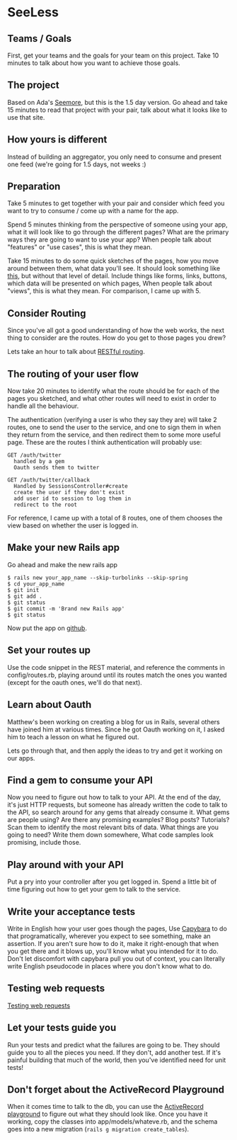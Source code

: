 SeeLess
=======

Teams / Goals
-------------

First, get your teams and the goals for your team on this project.
Take 10 minutes to talk about how you want to achieve those goals.


The project
-----------

Based on Ada's [Seemore](https://github.com/Ada-Developers-Academy/C3Projects--SeeMore),
but this is the 1.5 day version. Go ahead and take 15 minutes to
read that project with your pair,
talk about what it looks like to use that site.


How yours is different
----------------------

Instead of building an aggregator,
you only need to consume and present one feed
(we're going for 1.5 days, not weeks :)


Preparation
-----------

Take 5 minutes to get together with your pair and consider
which feed you want to try to consume / come up with a name for the app.

Spend 5 minutes thinking from the perspective of someone using your app,
what it will look like to go through the different pages?
What are the primary ways they are going to want to use your app?
When people talk about "features" or "use cases", this is what they mean.

Take 15 minutes to do some quick sketches of the pages,
how you move around between them, what data you'll see.
It should look something like [this](https://studio.uxpin.com/wp-content/uploads/2014/04/UXPin-.png),
but without that level of detail.
Include things like forms, links, buttons, which data will be presented on which pages,
When people talk about "views", this is what they mean.
For comparison, I came up with 5.


Consider Routing
----------------

Since you've all got a good understanding of how the web works,
the next thing to consider are the routes. How do you get to those
pages you drew?

Lets take an hour to talk about [RESTful routing](rest.md).


The routing of your user flow
-----------------------------

Now take 20 minutes to identify what the route should be for
each of the pages you sketched, and what other routes will need
to exist in order to handle all the behaviour.

The authentication (verifying a user is who they say they are)
will take 2 routes, one to send the user to the service,
and one to sign them in when they return from the service, and then redirect
them to some more useful page.
These are the routes I think authentication will probably use:

```
GET /auth/twitter
  handled by a gem
  Oauth sends them to twitter

GET /auth/twitter/callback
  Handled by SessionsController#create
  create the user if they don't exist
  add user id to session to log them in
  redirect to the root
```

For reference, I came up with a total of 8 routes,
one of them chooses the view based on whether the
user is logged in.



Make your new Rails app
-----------------------

Go ahead and make the new rails app

```
$ rails new your_app_name --skip-turbolinks --skip-spring
$ cd your_app_name
$ git init
$ git add .
$ git status
$ git commit -m 'Brand new Rails app'
$ git status
```

Now put the app on [github](https://github.com/CodePlatoon/curriculum/blob/da4ee129441e2373d839cd8847c9460109585462/phase1/how_to_use_git_for_pairing_on_a_project.md).


Set your routes up
-------------------

Use the code snippet in the REST material,
and reference the comments in config/routes.rb,
playing around until its routes match the ones you wanted
(except for the oauth ones, we'll do that next).


Learn about Oauth
-----------------

Matthew's been working on creating a blog for us in Rails,
several others have joined him at various times.
Since he got Oauth working on it,
I asked him to teach a lesson on what he figured out.

Lets go through that, and then apply the ideas to try and get
it working on our apps.


Find a gem to consume your API
------------------------------

Now you need to figure out how to talk to your API.
At the end of the day, it's just HTTP requests, but
someone has already written the code to talk to the
API, so search around for any gems that already consume it.
What gems are people using?
Are there any promising examples? Blog posts? Tutorials?
Scan them to identify the most relevant bits of data.
What things are you going to need? Write them down somewhere,
What code samples look promising, include those.


Play around with your API
-------------------------

Put a pry into your controller after you get logged in.
Spend a little bit of time figuring out how to get your gem to talk to the service.


Write your acceptance tests
---------------------------

Write in English how your user goes though the pages,
Use [Capybara](capybara_cheatsheet.md) to do that programatically,
wherever you expect to see something, make an assertion.
If you aren't sure how to do it, make it right-enough that
when you get there and it blows up, you'll know what you intended for it to do.
Don't let discomfort with capybara pull you out of context,
you can literally write English pseudocode in places where you don't know what to do.

Testing web requests
--------------------

[Testing web requests](https://github.com/CodePlatoon/curriculum/blob/master/phase2/testing_with_web_requests.md)

Let your tests guide you
-------------------------

Run your tests and predict what the failures are going to be.
They should guide you to all the pieces you need.
If they don't, add another test. If it's painful building that much of the world,
then you've identified need for unit tests!


Don't forget about the ActiveRecord Playground
----------------------------------------------

When it comes time to talk to the db,
you can use the [ActiveRecord playground](https://github.com/CodePlatoon/curriculum/blob/da4ee129441e2373d839cd8847c9460109585462/phase2/active_record_playground.rb)
to figure out what they should look like.
Once you have it working, copy the classes into app/models/whateve.rb,
and the schema goes into a new migration (`rails g migration create_tables`).
